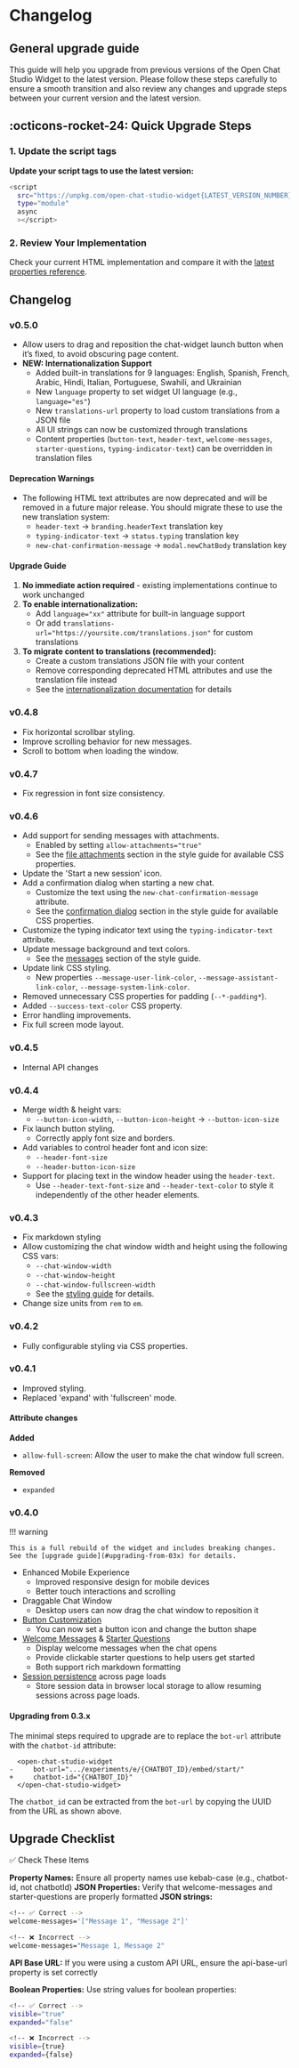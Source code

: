 # Changelog

## General upgrade guide

This guide will help you upgrade from previous versions of the Open Chat Studio Widget to the latest version. Please follow these steps carefully to ensure a smooth transition and also review any changes and upgrade steps between your current version and the latest version.

## :octicons-rocket-24: Quick Upgrade Steps

### 1. Update the script tags

**Update your script tags to use the latest version:**
```bash
<script 
  src="https://unpkg.com/open-chat-studio-widget{LATEST_VERSION_NUMBER}/dist/open-chat-studio-widget/open-chat-studio-widget.js"
  type="module"
  async
  ></script>
```

### 2. Review Your Implementation
Check your current HTML implementation and compare it with the [latest properties reference](reference.md#properties-reference).

## Changelog

### v0.5.0

* Allow users to drag and reposition the chat-widget launch button when it’s fixed, to avoid obscuring page content.
* **NEW: Internationalization Support**
    * Added built-in translations for 9 languages: English, Spanish, French, Arabic, Hindi, Italian, Portuguese, Swahili, and Ukrainian
    * New `language` property to set widget UI language (e.g., `language="es"`)
    * New `translations-url` property to load custom translations from a JSON file
    * All UI strings can now be customized through translations
    * Content properties (`button-text`, `header-text`, `welcome-messages`, `starter-questions`, `typing-indicator-text`) can be overridden in translation files

#### Deprecation Warnings
* The following HTML text attributes are now deprecated and will be removed in a future major release. You should migrate these to use the new translation system:
    * `header-text` -> `branding.headerText` translation key
    * `typing-indicator-text` -> `status.typing` translation key
    * `new-chat-confirmation-message` -> `modal.newChatBody` translation key

#### Upgrade Guide
1. **No immediate action required** - existing implementations continue to work unchanged
2. **To enable internationalization:**
     * Add `language="xx"` attribute for built-in language support
     * Or add `translations-url="https://yoursite.com/translations.json"` for custom translations
3. **To migrate content to translations (recommended):**
     * Create a custom translations JSON file with your content
     * Remove corresponding deprecated HTML attributes and use the translation file instead
     * See the [internationalization documentation](reference.md#internationalization) for details

### v0.4.8

* Fix horizontal scrollbar styling.
* Improve scrolling behavior for new messages.
* Scroll to bottom when loading the window.

### v0.4.7

* Fix regression in font size consistency.

### v0.4.6

* Add support for sending messages with attachments.
    * Enabled by setting `allow-attachments="true"`
    * See the [file attachments](styling.md#file-attachments) section in the style guide for available CSS properties.
* Update the 'Start a new session' icon.
* Add a confirmation dialog when starting a new chat.
    * Customize the text using the `new-chat-confirmation-message` attribute.
    * See the [confirmation dialog](styling.md#confirmation-dialog) section in the style guide for available CSS properties.
* Customize the typing indicator text using the `typing-indicator-text` attribute.
* Update message background and text colors.
    * See the [messages](styling.md#messages) section of the style guide.
* Update link CSS styling.
    * New properties `--message-user-link-color`, `--message-assistant-link-color`, `--message-system-link-color`.
* Removed unnecessary CSS properties for padding (`--*-padding*`).
* Added `--success-text-color` CSS property.
* Error handling improvements.
* Fix full screen mode layout.

### v0.4.5

* Internal API changes

### v0.4.4

* Merge width & height vars:
    * `--button-icon-width`, `--button-icon-height` -> `--button-icon-size` 
* Fix launch button styling.
    * Correctly apply font size and borders.
* Add variables to control header font and icon size:
    * `--header-font-size` 
    * `--header-button-icon-size` 
* Support for placing text in the window header using the `header-text`.
    * Use `--header-text-font-size` and `--header-text-color` to style it independently of the other header elements. 

### v0.4.3

* Fix markdown styling
* Allow customizing the chat window width and height using the following CSS vars:
    * `--chat-window-width` 
    * `--chat-window-height` 
    * `--chat-window-fullscreen-width`
    * See the [styling guide](./styling.md#chat-window) for details.
* Change size units from `rem` to `em`.

### v0.4.2

* Fully configurable styling via CSS properties.

### v0.4.1

* Improved styling.
* Replaced 'expand' with 'fullscreen' mode.

#### Attribute changes

**Added**

* `allow-full-screen`: Allow the user to make the chat window full screen. 

**Removed**

* `expanded`

### v0.4.0

!!! warning

    This is a full rebuild of the widget and includes breaking changes. See the [upgrade guide](#upgrading-from-03x) for details.

* Enhanced Mobile Experience
    * Improved responsive design for mobile devices
    * Better touch interactions and scrolling
* Draggable Chat Window
    * Desktop users can now drag the chat window to reposition it
* [Button Customization](reference.md#button-customization)
    * You can now set a button icon and change the button shape
* [Welcome Messages](reference.md#welcome-messages) & [Starter Questions](reference.md#starter-questions)
    * Display welcome messages when the chat opens
    * Provide clickable starter questions to help users get started
    * Both support rich markdown formatting
* [Session persistence](reference.md#persistent-sessions) across page loads
    * Store session data in browser local storage to allow resuming sessions across page loads. 

#### Upgrading from 0.3.x

The minimal steps required to upgrade are to replace the `bot-url` attribute with the `chatbot-id` attribute:

``` { .diff .annotate }
  <open-chat-studio-widget
-     bot-url=".../experiments/e/{CHATBOT_ID}/embed/start/"
+     chatbot-id="{CHATBOT_ID}"
  </open-chat-studio-widget>
```

The `chatbot_id` can be extracted from the `bot-url` by copying the UUID from the URL as shown above.


## Upgrade Checklist
✅ Check These Items

**Property Names:** Ensure all property names use kebab-case (e.g., chatbot-id, not chatbotId)
**JSON Properties:** Verify that welcome-messages and starter-questions are properly formatted
**JSON strings:**
```bash
<!-- ✅ Correct -->
welcome-messages='["Message 1", "Message 2"]'

<!-- ❌ Incorrect -->
welcome-messages="Message 1, Message 2"
```

**API Base URL:** If you were using a custom API URL, ensure the api-base-url property is set correctly

**Boolean Properties:** Use string values for boolean properties:
```bash
<!-- ✅ Correct -->
visible="true"
expanded="false"

<!-- ❌ Incorrect -->
visible={true}
expanded={false}
```
